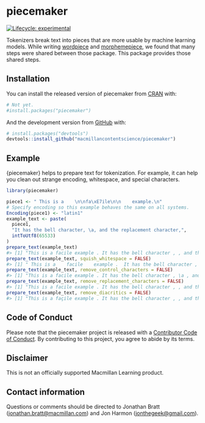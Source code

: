 
<!-- README.md is generated from README.Rmd. Please edit that file -->

# piecemaker

<!-- badges: start -->

[![Lifecycle:
experimental](https://img.shields.io/badge/lifecycle-experimental-orange.svg)](https://lifecycle.r-lib.org/articles/stages.html#experimental)
<!-- badges: end -->

Tokenizers break text into pieces that are more usable by machine
learning models. While writing
[wordpiece](https://github.com/jonathanbratt/wordpiece) and
[morphemepiece](https://github.com/macmillancontentscience/morphemepiece),
we found that many steps were shared between those package. This package
provides those shared steps.

## Installation

You can install the released version of piecemaker from
[CRAN](https://CRAN.R-project.org) with:

``` r
# Not yet.
#install.packages("piecemaker")
```

And the development version from [GitHub](https://github.com/) with:

``` r
# install.packages("devtools")
devtools::install_github("macmillancontentscience/piecemaker")
```

## Example

{piecemaker} helps to prepare text for tokenization. For example, it can
help you clean out strange encoding, whitespace, and special characters.

``` r
library(piecemaker)

piece1 <- " This is a    \n\nfa\xE7ile\n\n    example.\n"
# Specify encoding so this example behaves the same on all systems.
Encoding(piece1) <- "latin1"
example_text <- paste(
  piece1,
  "It has the bell character, \a, and the replacement character,",
  intToUtf8(65533)
)
prepare_text(example_text)
#> [1] "This is a facile example . It has the bell character , , and the replacement character ,"
prepare_text(example_text, squish_whitespace = FALSE)
#> [1] " This is a    facile    example .  It has the bell character ,   ,  and the replacement character ,  "
prepare_text(example_text, remove_control_characters = FALSE)
#> [1] "This is a facile example . It has the bell character , \a , and the replacement character ,"
prepare_text(example_text, remove_replacement_characters = FALSE)
#> [1] "This is a facile example . It has the bell character , , and the replacement character , <U+FFFD>"
prepare_text(example_text, remove_diacritics = FALSE)
#> [1] "This is a façile example . It has the bell character , , and the replacement character ,"
```

## Code of Conduct

Please note that the piecemaker project is released with a [Contributor
Code of
Conduct](https://contributor-covenant.org/version/2/0/CODE_OF_CONDUCT.html).
By contributing to this project, you agree to abide by its terms.

## Disclaimer

This is not an officially supported Macmillan Learning product.

## Contact information

Questions or comments should be directed to Jonathan Bratt
(<jonathan.bratt@macmillan.com>) and Jon Harmon
(<jonthegeek@gmail.com>).
